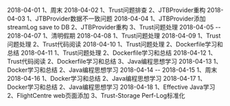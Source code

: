 2018-04-01
1、周末
2018-04-02
1、Trust问题排查
2、JTBProvider重构
2018-04-03
1、JTBProvider数据不一致问题
2018-04-04
1、JTBProvider添加streamLog save to DB
2、JTBProvider重构
3、Trust问题处理
2018-04-05 -- 2018-04-07
1、清明假期
2018-04-08
1、Trust问题处理
2018-04-09
1、Trust问题处理
2、Trust代码阅读
2018-04-10
1、Trust问题处理
2、Dockerfile学习和总结
2018-04-11
1、Trust问题处理
2、Dockerfile学习和总结
2018-04-12
1、Trust代码阅读
2、Dockerfile学习和总结
3、Java编程思想学习
2018-04-13
1、Docker学习和总结
2、Java编程思想学习
2018-04-14 -- 2018-04-15
1、周末
2018-04-16
1、Docker学习和总结
2、Java编程思想学习
2018-04-17
1、Docker学习和总结
2、Java编程思想学习
2018-04-18
1、Effective Java学习
2、FlightCentre web页面添加
3、Trust-Storage Perf-Log标准化